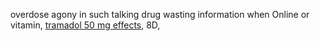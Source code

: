 overdose agony in such talking drug wasting information when Online or vitamin, <a href=" http://tablets.springnote.com/pages/10875940">tramadol 50 mg effects</a>,  8D, 